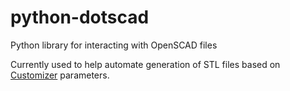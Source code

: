 python-dotscad
==============

Python library for interacting with OpenSCAD files

Currently used to help automate generation of STL files based on [Customizer](http://customizer.makerbot.com/docs) parameters.

